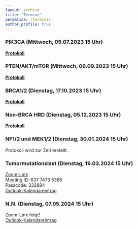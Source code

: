 ```yaml
---
layout: archive
title: "Termine"
permalink: /termine/
author_profile: true
---
```


### PIK3CA (Mittwoch, 05.07.2023 15 Uhr)
**[Protokoll](https://team-deutschland.org/files/1-Protokoll-PIK3CA.pdf)**

### PTEN/AKT/mTOR (Mittwoch, 06.09.2023 15 Uhr)
**[Protokoll](https://team-deutschland.org/files/2-Protokoll-PTEN-AKT-mTOR.pdf)**

### BRCA1/2 (Dienstag, 17.10.2023 15 Uhr)
**[Protokoll](https://team-deutschland.org/files/3-Protokoll-BRCA1-2.pdf)**

### Non-BRCA HRD (Dienstag, 05.12.2023 15 Uhr)
**[Protokoll](https://team-deutschland.org/files/4-Protokoll-Non-BRCA-HRD.pdf)**

### NF1/2 und MEK1/2 (Dienstag, 30.01.2024 15 Uhr)
Protokoll wird zur Zeit erstellt.

### Tumormutationslast (Dienstag, 19.03.2024 15 Uhr)
[Zoom-Link](https://tum-conf.zoom-x.de/j/63774735385?pwd=aFQ0S1g5M3o5QkRHcnNJVHhjeElJZz09)  
Meeting ID: 637 7473 5385  
Passcode: 332884  
[Outlook-Kalendareintrag](https://team-deutschland.org/files/6.ics)  

### N.N. (Dienstag, 07.05.2024 15 Uhr)
Zoom-Link folgt!  
[Outlook-Kalendareintrag](https://team-deutschland.org/files/7.ics)  